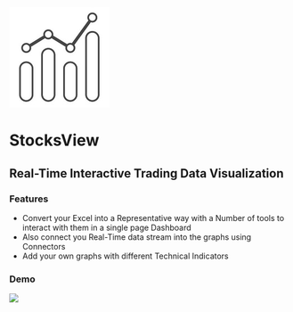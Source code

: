 [![](https://github.com/Vignesh0196/StocksView/blob/main/stocksview__.jpg)](https://github.com/Vignesh0196/StocksView)
#  StocksView
## Real-Time Interactive Trading Data Visualization

### Features
* Convert your Excel into a Representative way with a Number of tools to interact with them in a single page
Dashboard
* Also connect you Real-Time data stream into the graphs using Connectors
* Add your own graphs with different Technical Indicators

### Demo
[![](https://github.com/Vignesh0196/StocksView/blob/main/Demo.gif)](https://github.com/Vignesh0196/StocksView)

